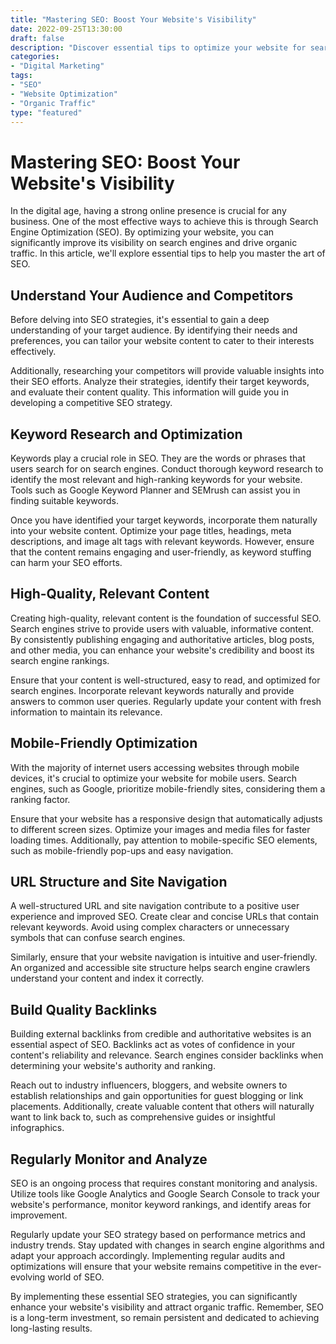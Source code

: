 ```yaml
---
title: "Mastering SEO: Boost Your Website's Visibility"
date: 2022-09-25T13:30:00
draft: false
description: "Discover essential tips to optimize your website for search engines and increase organic traffic."
categories:
- "Digital Marketing"
tags:
- "SEO"
- "Website Optimization"
- "Organic Traffic"
type: "featured"
---
```


# Mastering SEO: Boost Your Website's Visibility

In the digital age, having a strong online presence is crucial for any business. One of the most effective ways to achieve this is through Search Engine Optimization (SEO). By optimizing your website, you can significantly improve its visibility on search engines and drive organic traffic. In this article, we'll explore essential tips to help you master the art of SEO.

## Understand Your Audience and Competitors

Before delving into SEO strategies, it's essential to gain a deep understanding of your target audience. By identifying their needs and preferences, you can tailor your website content to cater to their interests effectively.

Additionally, researching your competitors will provide valuable insights into their SEO efforts. Analyze their strategies, identify their target keywords, and evaluate their content quality. This information will guide you in developing a competitive SEO strategy.

## Keyword Research and Optimization

Keywords play a crucial role in SEO. They are the words or phrases that users search for on search engines. Conduct thorough keyword research to identify the most relevant and high-ranking keywords for your website. Tools such as Google Keyword Planner and SEMrush can assist you in finding suitable keywords.

Once you have identified your target keywords, incorporate them naturally into your website content. Optimize your page titles, headings, meta descriptions, and image alt tags with relevant keywords. However, ensure that the content remains engaging and user-friendly, as keyword stuffing can harm your SEO efforts.

## High-Quality, Relevant Content

Creating high-quality, relevant content is the foundation of successful SEO. Search engines strive to provide users with valuable, informative content. By consistently publishing engaging and authoritative articles, blog posts, and other media, you can enhance your website's credibility and boost its search engine rankings.

Ensure that your content is well-structured, easy to read, and optimized for search engines. Incorporate relevant keywords naturally and provide answers to common user queries. Regularly update your content with fresh information to maintain its relevance.

## Mobile-Friendly Optimization

With the majority of internet users accessing websites through mobile devices, it's crucial to optimize your website for mobile users. Search engines, such as Google, prioritize mobile-friendly sites, considering them a ranking factor.

Ensure that your website has a responsive design that automatically adjusts to different screen sizes. Optimize your images and media files for faster loading times. Additionally, pay attention to mobile-specific SEO elements, such as mobile-friendly pop-ups and easy navigation.

## URL Structure and Site Navigation

A well-structured URL and site navigation contribute to a positive user experience and improved SEO. Create clear and concise URLs that contain relevant keywords. Avoid using complex characters or unnecessary symbols that can confuse search engines.

Similarly, ensure that your website navigation is intuitive and user-friendly. An organized and accessible site structure helps search engine crawlers understand your content and index it correctly.

## Build Quality Backlinks

Building external backlinks from credible and authoritative websites is an essential aspect of SEO. Backlinks act as votes of confidence in your content's reliability and relevance. Search engines consider backlinks when determining your website's authority and ranking.

Reach out to industry influencers, bloggers, and website owners to establish relationships and gain opportunities for guest blogging or link placements. Additionally, create valuable content that others will naturally want to link back to, such as comprehensive guides or insightful infographics.

## Regularly Monitor and Analyze

SEO is an ongoing process that requires constant monitoring and analysis. Utilize tools like Google Analytics and Google Search Console to track your website's performance, monitor keyword rankings, and identify areas for improvement.

Regularly update your SEO strategy based on performance metrics and industry trends. Stay updated with changes in search engine algorithms and adapt your approach accordingly. Implementing regular audits and optimizations will ensure that your website remains competitive in the ever-evolving world of SEO.

By implementing these essential SEO strategies, you can significantly enhance your website's visibility and attract organic traffic. Remember, SEO is a long-term investment, so remain persistent and dedicated to achieving long-lasting results.
